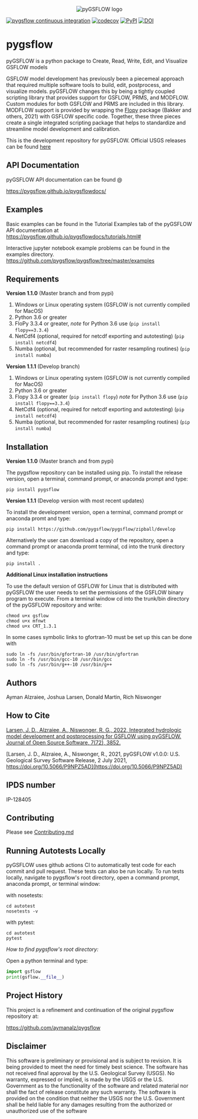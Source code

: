 <p align="center">
  <img src="https://raw.githubusercontent.com/pygsflow/pygsflow/master/examples/figures/motto2.PNG" alt="pyGSFLOW logo"/>
</p>

[![pygsflow continuous integration](https://github.com/pygsflow/pygsflow/actions/workflows/ci.yml/badge.svg)](https://github.com/pygsflow/pygsflow/actions/workflows/ci.yml)
[![codecov](https://codecov.io/gh/pygsflow/pygsflow/branch/master/graph/badge.svg?token=UC4KRJAHUS)](https://codecov.io/gh/pygsflow/pygsflow)
[![PyPI](https://img.shields.io/pypi/v/pygsflow?style=plastic)](https://pypi.org/project/pygsflow/)
[![DOI](https://joss.theoj.org/papers/10.21105/joss.03852/status.svg)](https://doi.org/10.21105/joss.03852)

# pygsflow
pyGSFLOW is a python package to Create, Read, Write, Edit, and Visualize GSFLOW models

GSFLOW model development has previously been a piecemeal approach that required multiple software tools to build, edit, postprocess, and visualize models. pyGSFLOW changes this by being a tightly coupled scripting library that provides support for GSFLOW, PRMS, and MODFLOW. Custom modules for both GSFLOW and PRMS are included in this library. MODFLOW support is provided by wrapping the [Flopy](https://github.com/modflowpy/flopy) package (Bakker and others, 2021) with GSFLOW specific code. Together, these three pieces create a single integrated scripting package that helps to standardize and streamline model development and calibration. 

This is the development repository for pyGSFLOW. Official USGS releases can be found [here](https://code.usgs.gov/water/pyGSFLOW) 

## API Documentation
pyGSFLOW API documentation can be found @

https://pygsflow.github.io/pygsflowdocs/

## Examples
Basic examples can be found in the Tutorial Examples tab of the pyGSFLOW API
documentation at https://pygsflow.github.io/pygsflowdocs/tutorials.html#

Interactive jupyter notebook example problems can be found in the examples directory.  
https://github.com/pygsflow/pygsflow/tree/master/examples

## Requirements
**Version 1.1.0** (Master branch and from pypi)
   1) Windows or Linux operating system (GSFLOW is not currently compiled for MacOS)  
   2) Python 3.6 or greater  
   3) FloPy 3.3.4 or greater, *note* for Python 3.6 use (`pip install flopy==3.3.4`)
   4) NetCdf4 (optional, required for netcdf exporting and autotesting) (`pip install netcdf4`)
   5) Numba (optional, but recommended for raster resampling routines) (`pip install numba`)

**Version 1.1.1** (Develop branch)
   1) Windows or Linux operating system (GSFLOW is not currently compiled for MacOS)  
   2) Python 3.6 or greater 
   3) Flopy 3.3.4 or greater (`pip install flopy`) *note* for Python 3.6 use (`pip install flopy==3.3.4`)
   4) NetCdf4 (optional, required for netcdf exporting and autotesting) (`pip install netcdf4`)
   5) Numba (optional, but recommended for raster resampling routines) (`pip install numba`)
   
## Installation
**Version 1.1.0** (Master branch and from pypi)
    
The pygsflow repository can be installed using pip.
To install the release version, open a terminal, command prompt, or anaconda prompt and type:

`pip install pygsflow`

**Version 1.1.1** (Develop version with most recent updates)

To install the development version, open a terminal, command prompt or anaconda promt and type:  

`pip install https://github.com/pygsflow/pygsflow/zipball/develop`

Alternatively the user can download a copy of the repository, open a command prompt or anaconda promt terminal, cd into the trunk directory and type:

`pip install . `

**Additional Linux installation instructions**

To use the default version of GSFLOW for Linux that is distributed with pyGSFLOW the user
needs to set the permissions of the GSFLOW binary program to execute. From
a terminal window cd into the trunk/bin directory of the pyGSFLOW repository and
write:
```
chmod u+x gsflow
chmod u+x mfnwt
chmod u+x CRT_1.3.1
```

In some cases symbolic links to gfortran-10 must be set up this can be done with
```
sudo ln -fs /usr/bin/gfortran-10 /usr/bin/gfortran
sudo ln -fs /usr/bin/gcc-10 /usr/bin/gcc
sudo ln -fs /usr/bin/g++-10 /usr/bin/g++
```

## Authors
Ayman Alzraiee, Joshua Larsen, Donald Martin, Rich Niswonger

## How to Cite

[Larsen, J. D., Alzraiee, A., Niswonger, R. G., 2022, Integrated hydrologic model development 
and postprocessing for GSFLOW using pyGSFLOW. Journal of Open Source Software, 7(72), 3852. 
](https://doi.org/10.21105/joss.03852)

[Larsen, J. D., Alzraiee, A., Niswonger, R., 2021, pyGSFLOW v1.0.0: U.S. Geological
Survey Software Release, 2 July 2021, https://doi.org/10.5066/P9NPZ5AD](https://doi.org/10.5066/P9NPZ5AD)

## IPDS number
IP-128405

## Contributing
Please see [Contributing.md](https://github.com/pygsflow/pygsflow/blob/develop/CONTRIBUTING.md)

## Running Autotests Locally
pyGSFLOW uses github actions CI to automatically test code for each commit and pull request. These tests can also be run locally.
To run tests locally, navigate to pygsflow's root directory, open a command prompt, anaconda prompt, or terminal window:

with nosetests:
```
cd autotest
nosetests -v
```

with pytest:
```
cd autotest
pytest
```

*How to find pygsflow's root directory:*

Open a python terminal and type:
```python
import gsflow
print(gsflow.__file__)
```

## Project History
This project is a refinement and continuation of the original pygsflow repository at:

https://github.com/aymanalz/pygsflow

## Disclaimer
This software is preliminary or provisional and is subject to revision. It is being provided to meet 
the need for timely best science. The software has not received final approval by the U.S. Geological 
Survey (USGS). No warranty, expressed or implied, is made by the USGS or the U.S. Government as to the 
functionality of the software and related material nor shall the fact of release constitute any such 
warranty. The software is provided on the condition that neither the USGS nor the U.S. Government shall 
be held liable for any damages resulting from the authorized or unauthorized use of the software
